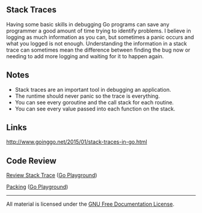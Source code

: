 ## Stack Traces

Having some basic skills in debugging Go programs can save any programmer a good amount of time trying to identify problems. I believe in logging as much information as you can, but sometimes a panic occurs and what you logged is not enough. Understanding the information in a stack trace can sometimes mean the difference between finding the bug now or needing to add more logging and waiting for it to happen again.

## Notes

* Stack traces are an important tool in debugging an application.
* The runtime should never panic so the trace is everything.
* You can see every goroutine and the call stack for each routine.
* You can see every value passed into each function on the stack.

## Links

http://www.goinggo.net/2015/01/stack-traces-in-go.html

## Code Review

[Review Stack Trace](example1/example1.go) ([Go Playground](https://play.golang.org/p/ur6IPVCo9l))

[Packing](example2/example2.go) ([Go Playground](https://play.golang.org/p/S5ukG0_hXt))
___
All material is licensed under the [GNU Free Documentation License](https://github.com/ArdanStudios/gotraining/blob/master/LICENSE).
